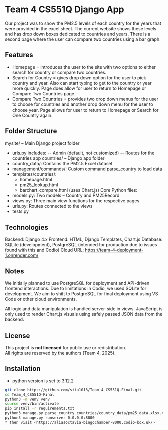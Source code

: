 # Team 4 CS551Q Django App

Our project was to show the PM2.5 levels of each country for the years that were provided in the excel sheet.
The current website shows these levels and has drop down boxes dedicated to countries and years. There is a second
page where the user can compare two countries using a bar graph. 


## Features
- Homepage = 
  introduces the user to the site with two options to either search for country or compare two countries. 
- Search for Country =
  gives drop down option for the user to pick country and year. Also can start typing to get
  to the country or year more quickly. Page does allow for user to return to Homepage or Compare Two Countries page. 
- Compare Two Countries =
  provides two drop down menus for the user to choose for countries and another drop down menu
  for the user to choose year. Page allows for user to return to Homepage or Search for One Country again. 


## Folder Structure
mysite/ – Main Django project folder
- urls.py includes:
  -- Admin (default, not customized)
  -- Routes for the countries app
countries/ – Django app folder
- country_data/: Contains the PM2.5 Excel dataset
- management/commands/: Custom command parse_country to load data
- templates/countries/:
  - homepage.html
  - pm25_lookup.html
  - barchart_compare.html (uses Chart.js)
Core Python files:
- models.py: Two models – Country and PM25Record
- views.py: Three main view functions for the respective pages
- urls.py: Routes connected to the views
- tests.py


## Technologies
Backend: Django 4.x
Frontend: HTML, Django Templates, Chart.js
Database: SQLite (development), PostgreSQL (intended for production due to issues found with this and Codio)
Cloud URL: https://team-4-deployment-1.onrender.com/

## Notes
We initially planned to use PostgreSQL for deployment and API-driven frontend interactions.
Due to limitations in Codio, we used SQLite for development. We aim to shift to PostgreSQL for final deployment using VS Code or other cloud environments. 

All logic and data manipulation is handled server-side in views. JavaScript is only used to render Chart.js visuals using safely passed JSON data from the backend.


## License
This project is **not licensed** for public use or redistribution.  
All rights are reserved by the authors (Team 4, 2025).


## Installation
- python version is set to 3.12.2
```bash
git clone https://github.com/sita1013/Team_4_CS551Q-Final.git
cd Team_4_CS551Q-Final
python3 -m venv venv
source venv/bin/activate
pip install -r requirements.txt
python3 manage.py parse_country countries/country_data/pm25_data.xlsx.xlsx
python3 manage.py runserver 0.0.0.0:8000
* then visit <https://aliasoctavia-bingochamber-8000.codio-box.uk/>
